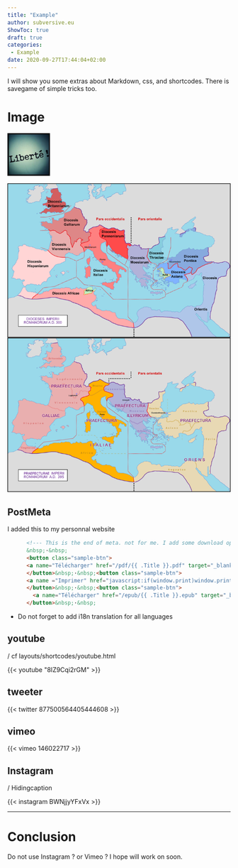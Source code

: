 ```yaml
---
title: "Example"
author: subversive.eu
ShowToc: true
draft: true
categories:
 - Example
date: 2020-09-27T17:44:04+02:00
---
```


I will show you some extras about Markdown, css, and shortcodes.
There is savegame of simple tricks too.

<!--more-->

# Image

![Drag Racing](/media/logo.png "coucou")

![](/media/roman300AD.png "roman empire")

## PostMeta

I added this to my personnal website

```html
      <!--- This is the end of meta. not for me. I add some download options + printer option -->
      &nbsp;·&nbsp;
      <button class="sample-btn">
      <a name="Télécharger" href="/pdf/{{ .Title }}.pdf" target="_blank" rel="noopener noreferrer" download>{{ i18n "pdf" }}</a>
      </button>&nbsp;·&nbsp;<button class="sample-btn">
      <a name ="Imprimer" href="javascript:if(window.print)window.print()">{{ i18n "print" }}</a>
      </button>&nbsp;·&nbsp;<button class="sample-btn">
        <a name="Télécharger" href="/epub/{{ .Title }}.epub" target="_blank" rel="noopener noreferrer" download>{{ i18n "ebook" }}</a>
      </button>&nbsp;·&nbsp;
```

* Do not forget to add i18n translation for all languages

## youtube

/ cf layouts/shortcodes/youtube.html

{{< youtube "8IZ9Cqi2rGM" >}}

## tweeter

{{< twitter 877500564405444608 >}}


## vimeo

{{< vimeo 146022717 >}}

## Instagram

/ Hidingcaption

{{< instagram BWNjjyYFxVx >}}


---

# Conclusion

Do not use Instagram ? or Vimeo ? I hope will work on soon.
